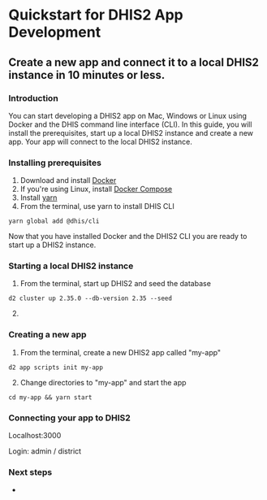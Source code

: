 # Quickstart for DHIS2 App Development

## Create a new app and connect it to a local DHIS2 instance in 10 minutes or less.

### Introduction
 
You can start developing a DHIS2 app on Mac, Windows or Linux using Docker and the DHIS command line interface (CLI). In this guide, you will install the prerequisites, start up a local DHIS2 instance and create a new app. Your app will connect to the local DHIS2 instance.

### Installing prerequisites

1. Download and install [Docker](https://docs.docker.com/get-docker/)
2. If you're using Linux, install [Docker Compose](https://docs.docker.com/compose/install/#install-compose-on-linux-systems)
3. Install [yarn](https://classic.yarnpkg.com/en/docs/install)
4. From the terminal, use yarn to install DHIS CLI
```
yarn global add @dhis/cli
```
Now that you have installed Docker and the DHIS2 CLI you are ready to start up a DHIS2 instance.

### Starting a local DHIS2 instance

1. From the terminal, start up DHIS2 and seed the database
```
d2 cluster up 2.35.0 --db-version 2.35 --seed
```
2. 

### Creating a new app

1. From the terminal, create a new DHIS2 app called "my-app"

```
d2 app scripts init my-app
```
2. Change directories to "my-app" and start the app
```
cd my-app && yarn start
```


### Connecting your app to DHIS2

Localhost:3000

Login: admin / district

### Next steps

- 
